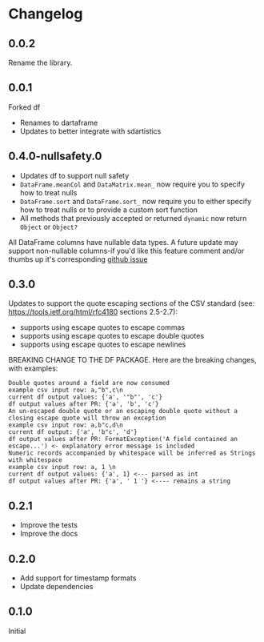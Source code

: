 # Changelog

## 0.0.2
Rename the library.

## 0.0.1

Forked df
- Renames to dartaframe
- Updates to better integrate with sdartistics

## 0.4.0-nullsafety.0

 - Updates df to support null safety
 - `DataFrame.meanCol` and `DataMatrix.mean_` now require you to specify how to treat nulls
 - `DataFrame.sort` and `DataFrame.sort_` now require you to either specify how to treat nulls or to provide a custom sort function
 - All methods that previously accepted or returned `dynamic` now return `Object` or `Object?`

 All DataFrame columns have nullable data types. A future update may support non-nullable columns-if you'd like this feature comment and/or thumbs up it's corresponding [github issue](https://github.com/synw/df/issues/11)

## 0.3.0

Updates to support the quote escaping sections of the CSV standard (see: https://tools.ietf.org/html/rfc4180 sections 2.5-2.7):

 - supports using escape quotes to escape commas
 - supports using escape quotes to escape double quotes
 - supports using escape quotes to escape newlines

BREAKING CHANGE TO THE DF PACKAGE. Here are the breaking changes, with examples:

    Double quotes around a field are now consumed
    example csv input row: a,"b",c\n
    current df output values: {'a', '"b"', 'c'}
    df output values after PR: {'a', 'b', 'c'}
    An un-escaped double quote or an escaping double quote without a closing escape quote will throw an exception
    example csv input row: a,b"c,d\n
    current df output: {'a', 'b"c', 'd'}
    df output values after PR: FormatException('A field contained an escape...') <- explanatory error message is included
    Numeric records accompanied by whitespace will be inferred as Strings with whitespace
    example csv input row: a, 1 \n
    current df output values: {'a', 1} <--- parsed as int
    df output values after PR: {'a', ' 1 '} <---- remains a string


## 0.2.1

- Improve the tests
- Improve the docs

## 0.2.0

- Add support for timestamp formats
- Update dependencies

## 0.1.0

Initial